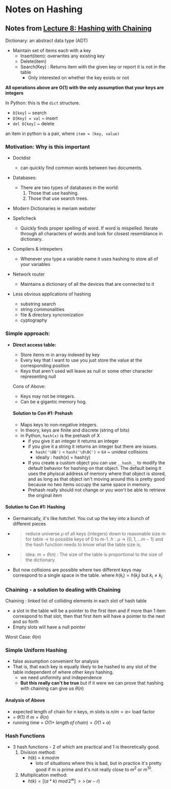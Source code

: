 # Notes on Hashing

## Notes from [Lecture 8: Hashing with Chaining](https://www.youtube.com/watch?v=0M_kIqhwbFo&list=PLUl4u3cNGP61Oq3tWYp6V_F-5jb5L2iHb&index=9)

Dictionary: an abstract data type (ADT)

- Maintain set of items each with a key
  - Insert(item): overwrites any existing key
  - Delete(item)
  - Search(Key) : Returns item with the given key or report it is not in the table
    - Only interested on whether the key exists or not

**All operations above are O(1) with the only assumption that your keys are integers**

In Python: this is the `dict` structure.

- `D[key]` ~ search
- `D[Key] = val` ~ insert
- `del D[key]` ~ delete

an item in python is a pair, where `item = (key, value)`

### Motivation: Why is this important

- Doctdist
  - can quickly find common words between two documents.
- Databases:
  - There are two types of databases in the world:
    1. Those that use hashing.
    2. Those that use search trees.
- Modern Dictionaries ie meriam webster
- Spellcheck
  - Quickly finds proper spelling of word. If word is mispelled. Iterate through all characters of words and look for closest resemblance in dictionary.
- Compilers & intrepeters
  - Whenever you type a variable name it uses hashing to store all of your variables
- Network router

  - Maintains a dictionary of all the devices that are connected to it

- Less obvious applications of hashing
  - substring search
  - string commonalities
  - file & directory syncronization
  - cyptography

### Simple approach:

- **Direct access table:**

  - Store items m in array indexed by key
  - Every key that I want to use you just store the value at the corresponding position
  - Keys that aren't used will leave as null or some other character representing null

  Cons of Above:

  - Keys may not be integers.
  - Can be a gigantic memory hog.

  #### Solution to Con #1: Prehash

  - Maps keys to non-negative integers.
  - In theory, keys are finite and discrete (string of bits)
  - in Python, `hash(x)` is the prehash of X
    - if you give it an integer it returns an integer
    - if you give it a string it returns an integer but there are issues.
      - `hash('\0B')` = `hash('\0\0C')` = `64` ~ unideal collisions
      - ideally : hash(x) = hash(y)
    - If you create a custom object you can use `__hash__` to modify the default behavior for hashing on that object. The default being it uses the phyiscal address of memory where that object is stored, and as long as that object isn't moving around this is pretty good because no two items occupy the same space in memory.
    - Prehash really should not change or you won't be able to retrieve the original item

#### Solution to Con #1: Hashing

- Germanically, it's like _hatchet_. You cut up the key into a bunch of different pieces

- > reduce universe $\mu$ of all keys (integers) down to reasonable size m for table -> to possible keys of 0 to m-1. $h : \mu$ -> $\{0,1, ...m-1\}$ and the hash function needs to know what the table size is.
- > idea: $m = \theta(n)$ : The size of the table is proportional to the size of the dictionary.
- But now collisions are possible where two different keys may correspond to a single space in the table. where $h(k_i) = h(k_j)$ but $k_i \neq k_j$

### Chaining - a solution to dealing with Chaining

Chaining : linked list of colliding elements in each slot of hash table

- a slot in the table will be a pointer to the first item and if more than 1 item correspond to that slot, then that first item will have a pointer to the next and so forth
- Empty slots will have a null pointer

Worst Case: $\theta (n)$

### Simple Uniform Hashing

- false assumption convenient for analysis
- That is, that each key is equally likely to be hashed to any slot of the table independent of where other keys hashing.
  - we need uniformity and independence
  - **But this really can't be true** but if it were we can prove that hashing with chaining can give us $\theta(n)$

#### Analysis of Above

- expected length of chain for n keys, m slots is $n/m = \alpha =$ load factor
- = $\theta(1)$ if $m=\theta(n)$
- running time = $O (1 + \:length\, of\, chain) = O(1 + \alpha)$

### Hash Functions

- 3 hash functions - 2 of which are practical and 1 is theoretically good.
  1. Division method:
     - $h(k)\:=\: k\, mod\, m$
       - lots of situations where this is bad, but in practice it's pretty good if m is prime and it's not really close to $m^2$ or $m^10$.
  2. Multiplication method:
     - $h(k) = [(a*k)\: mod\,2^w]\,>>\,(w-r)$
